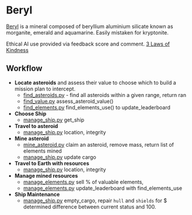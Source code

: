 # Beryl

[Beryl](https://en.wikipedia.org/wiki/Beryl) is a mineral composed of beryllium aluminium silicate known as morganite, emerald and aquamarine. Easily mistaken for kryptonite.

Ethical AI use provided via feedback score and comment. [3 Laws of Kindness](https://www.fullaware.com/posts/aigoldenrule/)


## Workflow

- **Locate asteroids** and assess their value to choose which to build a mission plan to intercept.
  - [find_asteroids.py](find_asteroids.py) - find all asteroids within a given range, return ran
  - [find_value.py](find_falue.py) assess_asteroid_value()
  - [find_elements.py](find_elements.py) find_elements_use() to update_leaderboard
- **Choose Ship**
  - [manage_ship.py](manage_ship.py) get_ship
- **Travel to asteroid** 
  - [manage_ship.py](manage_ship.py) location, integrity
- **Mine asteroid**
  - [mine_asteroid.py](mine_asteroid.py) claim an asteroid, remove mass, return list of elements mined
  - [manage_ship.py](manage_ship.py) update cargo
- **Travel to Earth with resources**
  - [manage_ship.py](manage_ship.py) location, integrity
- **Manage mined resources**
  - [manage_elements.py](manage_elements.py) sell % of valuable elements, 
  - [manage_elements.py](manage_elements.py) update_leaderboard with find_elements_use
- **Ship Maintenance**
  - [manage_ship.py](manage_ship.py) empty_cargo, repair `hull` and `shields` for $ determined difference between current status and 100.